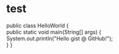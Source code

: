 # test
public class HelloWorld
{   
      public static void main(String[] args)
      {       
         System.out.println("Hello gist @ GitHub!");   
      }
}
